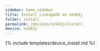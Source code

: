 ```yaml
---
sidebar: home_sidebar
title: Install LineageOS on nx563j
folder: install
permalink: /devices/nx563j/install
device: nx563j
---
```

{% include templates/device_install.md %}
